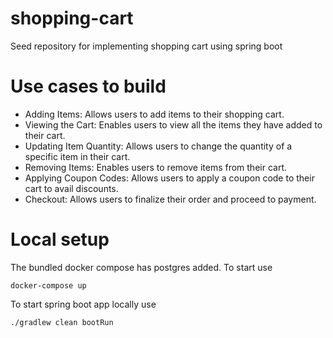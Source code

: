 # shopping-cart
Seed repository for implementing shopping cart using spring boot

# Use cases to build
- Adding Items: Allows users to add items to their shopping cart.
- Viewing the Cart: Enables users to view all the items they have added to their cart.
- Updating Item Quantity: Allows users to change the quantity of a specific item in their cart.
- Removing Items: Enables users to remove items from their cart.
- Applying Coupon Codes: Allows users to apply a coupon code to their cart to avail discounts.
- Checkout: Allows users to finalize their order and proceed to payment.

# Local setup
The bundled docker compose has postgres added. To start use
```
docker-compose up
```

To start spring boot app locally use
```
./gradlew clean bootRun
```